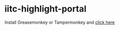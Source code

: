 iitc-highlight-portal
=====================

Install Greasemonkey or Tampermonkey and [click here ](https://github.com/smilix/iitc-highlight-portal/raw/master/src/iitc_highlight_portals_with_LVL_X.user.js)
